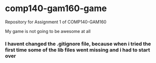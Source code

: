 # comp140-gam160-game
Repository for Assignment 1 of COMP140-GAM160

My game is not going to be awesome at all

### I havent changed the .gitignore file, because when i tried the first time some of the lib files went missing and i had to start over
